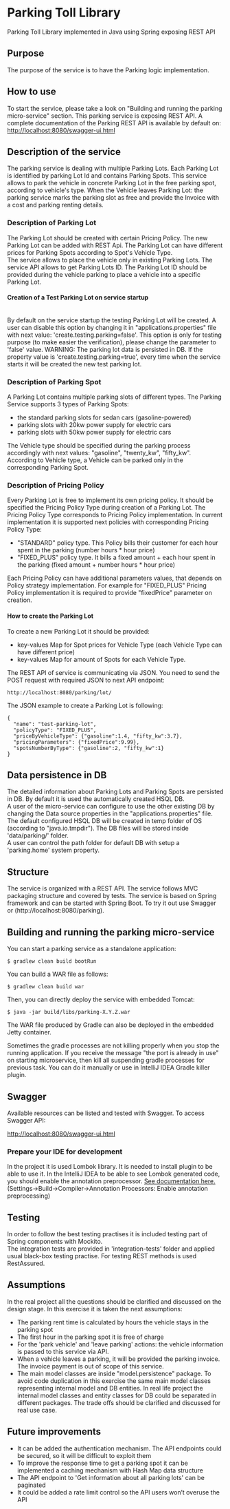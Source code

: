 # Parking Toll Library
Parking Toll Library implemented in Java using Spring exposing REST API

## Purpose

The purpose of the service is to have the Parking logic implementation.

## How to use
To start the service, please take a look on "Building and running the parking micro-service" section.
This parking service is exposing REST API. 
A complete documentation of the Parking REST API is available by default on:
[http://localhost:8080/swagger-ui.html](http://localhost:8080/swagger-ui.html)

## Description of the service
The parking service is dealing with multiple Parking Lots. Each Parking Lot is identified by parking Lot Id and contains Parking Spots.
This service allows to park the vehicle in concrete Parking Lot in the free parking spot, according to vehicle's type. 
When the Vehicle leaves Parking Lot: the parking service marks the parking slot as free and provide the Invoice with a cost and parking renting details.

### Description of Parking Lot
The Parking Lot should be created with certain Pricing Policy. The new Parking Lot can be added with REST Api. 
The Parking Lot can have different prices for Parking Spots according to Spot's Vehicle Type.
<br>The service allows to place the vehicle only in existing Parking Lots. The service API allows to get Parking Lots ID.
The Parking Lot ID should be provided during the vehicle parking to place a vehicle into a specific Parking Lot.

#### Creation of a Test Parking Lot on service startup
<br> By default on the service startup the testing Parking Lot will be created. A user can disable this option by changing it in "applications.properties" file  with next value: 'create.testing.parking=false'.
This option is only for testing purpose (to make easier the verification), please change the parameter to 'false' value.
WARNING: The parking lot data is persisted in DB. If the property value is 'create.testing.parking=true', every time when the service starts it will be created the new test parking lot.

### Description of Parking Spot
A Parking Lot contains multiple parking slots of different types. The Parking Service supports 3 types of Parking Spots:
- the standard parking slots for sedan cars (gasoline-powered) 
- parking slots with 20kw power supply for electric cars
- parking slots with 50kw power supply for electric cars

The Vehicle type should be specified during the parking process accordingly with next values: "gasoline", "twenty_kw", "fifty_kw".
<br>According to Vehicle type, a Vehicle can be parked only in the corresponding Parking Spot. 

### Description of Pricing Policy
Every Parking Lot is free to implement its own pricing policy. It should be specified the Pricing Policy Type during creation of a Parking Lot.
The Pricing Policy Type corresponds to Pricing Policy implementation.
 In current implementation it is supported next policies with corresponding Pricing Policy Type:
- "STANDARD" policy type. This Policy bills their customer for each hour spent in the parking (number hours * hour price)
- "FIXED_PLUS" policy type. It bills a fixed amount + each hour spent in the parking (fixed amount + number hours * hour price)

Each Pricing Policy can have additional parameters values, that depends on Policy strategy implementation.
For example for "FIXED_PLUS" Pricing Policy implementation it is required to provide "fixedPrice" parameter on creation.

#### How to create the Parking Lot
To create a new Parking Lot it should be provided: 
- key-values Map for Spot prices for Vehicle Type (each Vehicle Type can have different price) 
- key-values Map for amount of Spots for each Vehicle Type.

The REST API of service is communicating via JSON. You need to send the POST request with required JSON to next API endpoint:
```
http://localhost:8080/parking/lot/
```
The JSON example to create a Parking Lot is following: 
```
{
  "name": "test-parking-lot",
  "policyType": "FIXED_PLUS",
  "priceByVehicleType": {"gasoline":1.4, "fifty_kw":3.7},
  "pricingParameters": {"fixedPrice":9.99},
  "spotsNumberByType": {"gasoline":2, "fifty_kw":1}
}
```

## Data persistence in DB
The detailed information about Parking Lots and Parking Spots are persisted in DB. By default it is used the automatically created HSQL DB.
<br>A user of the micro-service can configure to use the other existing DB by changing the Data source properties in the "applications.properties" file.
<br> The default configured HSQL DB will be created in temp folder of OS (according to "java.io.tmpdir"). The DB files will be stored inside 'data/parking/' folder.
<br> A user can control the path folder for default DB with setup a 'parking.home' system property.

## Structure
The service is organized with a REST API. The service follows MVC packaging structure and covered by tests.
The service is based on Spring framework and can be started with Spring Boot.
To try it out use Swagger or (http://localhost:8080/parking).<br>

## Building and running the parking micro-service

You can start a parking service as a standalone application:
```
$ gradlew clean build bootRun
```

You can build a WAR file as follows:

```
$ gradlew clean build war
```

Then, you can directly deploy the service with embedded Tomcat:

```
$ java -jar build/libs/parking-X.Y.Z.war
```

The WAR file produced by Gradle can also be deployed in the embedded Jetty container.

Sometimes the gradle processes are not killing properly when you stop the running application. If you receive the message "the port is already in use" on starting microservice, then kill all suspending gradle processes for previous task. You can do it manually or use in IntelliJ IDEA Gradle killer plugin.

## Swagger

Available resources can be listed and tested with Swagger.
To access Swagger API:

[http://localhost:8080/swagger-ui.html](http://localhost:8080/swagger-ui.html)

### Prepare your IDE for development
In the project it is used Lombok library. It is needed to install plugin to be able to use it.
In the IntelliJ IDEA to be able to see Lombok generated code, you should enable the annotation preprocessor. [See documentation here.](https://www.jetbrains.com/help/idea/2016.1/configuring-annotation-processing.html) (Settings->Build->Compiler->Annotation Processors: Enable annotation preprocessing)

## Testing

In order to follow the best testing practises it is included testing part of Spring components with Mockito.<br>
The integration tests are provided in 'integration-tests' folder and applied usual black-box testing practise. For testing REST methods is used RestAssured.<br>

## Assumptions

In the real project all the questions should be clarified and discussed on the design stage. 
In this exercise it is taken the next assumptions:

- The parking rent time is calculated by hours the vehicle stays in the parking spot
- The first hour in the parking spot it is free of charge
- For the 'park vehicle' and 'leave parking' actions: the vehicle information is passed to this service via API.
- When a vehicle leaves a parking, it will be provided the parking invoice. The invoice payment is out of scope of this service.
- The main model classes are inside "model.persistence" package. 
To avoid code duplication in this exercise the same main model classes representing internal model and DB entities.
In real life project the internal model classes and entity classes for DB could be separated in different packages.
The trade offs should be clarified and discussed for real use case.

## Future improvements

- It can be added the authentication mechanism. The API endpoints could be secured, so it will be difficult to exploit them
- To improve the response time to get a parking spot it can be implemented a caching mechanism with Hash Map data structure
- The API endpoint to 'Get information about all parking lots' can be paginated
- It could be added a rate limit control so the API users won’t overuse the API